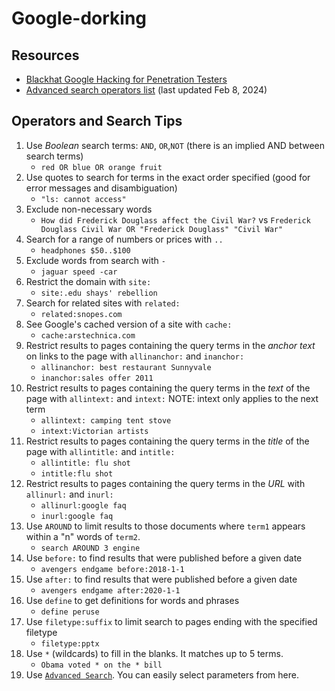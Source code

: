 # Google-dorking

## Resources
- [Blackhat Google Hacking for Penetration Testers](https://www.blackhat.com/presentations/bh-europe-05/BH_EU_05-Long.pdf)
- [Advanced search operators list](https://docs.google.com/document/d/1ydVaJJeL1EYbWtlfj9TPfBTE5IBADkQfZrQaBZxqXGs/edit) (last updated Feb 8, 2024)

## Operators and Search Tips
1. Use *Boolean* search terms: `AND`, `OR`,`NOT` (there is an implied AND between search terms)<br>
    - `red OR blue OR orange fruit`
1. Use quotes to search for terms in the exact order specified (good for error messages and disambiguation)<br>
    - `"ls: cannot access"`
1. Exclude non-necessary words
    - `How did Frederick Douglass affect the Civil War?` vs `Frederick Douglass Civil War OR "Frederick Douglass" "Civil War"`
1. Search for a range of numbers or prices with `..`
    - `headphones $50..$100`
1. Exclude words from search with `-`
    - `jaguar speed -car`
1. Restrict the domain with `site:`
    - `site:.edu shays' rebellion`
1. Search for related sites with `related:`
    - `related:snopes.com`
1. See Google's cached version of a site with `cache:`
    - `cache:arstechnica.com`
1. Restrict results to pages containing the query terms in the *anchor text* on links to the page with `allinanchor:` and `inanchor:`
    - `allinanchor: best restaurant Sunnyvale`
    - `inanchor:sales offer 2011`
1. Restrict results to pages containing the query terms in the *text* of the page with `allintext:` and `intext:`
NOTE: intext only applies to the next term
    - `allintext: camping tent stove`
    - `intext:Victorian artists`
1. Restrict results to pages containing the query terms in the *title* of the page with `allintitle:` and `intitle:`
    - `allintitle: flu shot`
    - `intitle:flu shot`
1. Restrict results to pages containing the query terms in the *URL* with `allinurl:` and `inurl:`
    - `allinurl:google faq`
    - `inurl:google faq`
1. Use `AROUND` to limit results to those documents where `term1` appears within a "n" words of `term2`.
    - `search AROUND 3 engine`
1. Use `before:` to find results that were published before a given date
    - `avengers endgame before:2018-1-1`
1. Use `after:` to find results that were published before a given date
    - `avengers endgame after:2020-1-1`
1. Use `define` to get definitions for words and phrases
    - `define peruse`
1. Use `filetype:suffix` to limit search to pages ending with the specified filetype
    - `filetype:pptx`
1. Use `*` (wildcards) to fill in the blanks. It matches up to 5 terms.
    - `Obama voted * on the * bill`
1. Use [`Advanced Search`](http://www.google.com/advanced_search). You can easily select parameters from here.
